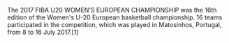 The 2017 FIBA U20 WOMEN'S EUROPEAN CHAMPIONSHIP was the 16th edition of the Women's U-20 European basketball championship. 16 teams participated in the competition, which was played in Matosinhos, Portugal, from 8 to 16 July 2017.[1]
